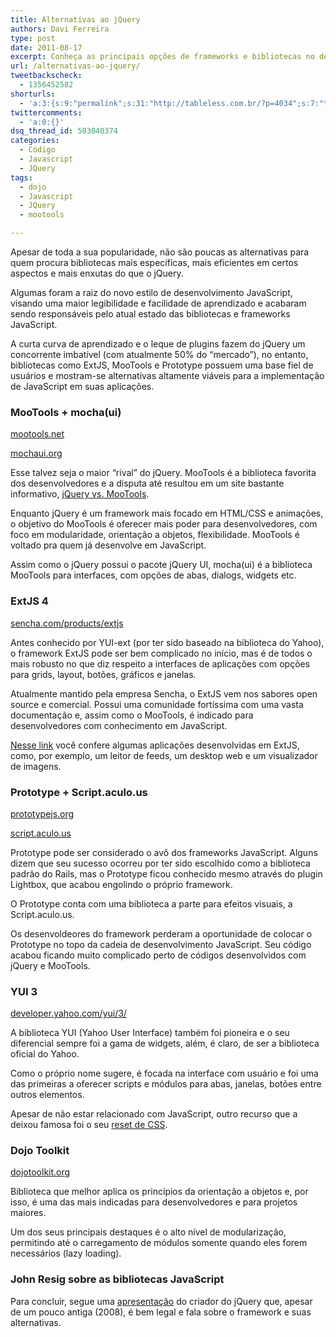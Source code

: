 ```yaml
---
title: Alternativas ao jQuery
authors: Davi Ferreira
type: post
date: 2011-08-17
excerpt: Conheça as principais opções de frameworks e bibliotecas no desenvolvimento JavaScript e saiba que existe vida além do jQuery
url: /alternativas-ao-jquery/
tweetbackscheck:
  - 1356452582
shorturls:
  - 'a:3:{s:9:"permalink";s:31:"http://tableless.com.br/?p=4034";s:7:"tinyurl";s:26:"http://tinyurl.com/3hw3d9w";s:4:"isgd";s:19:"http://is.gd/QnfvAA";}'
twittercomments:
  - 'a:0:{}'
dsq_thread_id: 503040374
categories:
  - Código
  - Javascript
  - JQuery
tags:
  - dojo
  - Javascript
  - JQuery
  - mootools

---
```

Apesar de toda a sua popularidade, não são poucas as alternativas para quem procura bibliotecas mais específicas, mais eficientes em certos aspectos e mais enxutas do que o jQuery.

Algumas foram a raiz do novo estilo de desenvolvimento JavaScript, visando uma maior legibilidade e facilidade de aprendizado e acabaram sendo responsáveis pelo atual estado das bibliotecas e frameworks JavaScript.

A curta curva de aprendizado e o leque de plugins fazem do jQuery um concorrente imbatível (com atualmente 50% do &#8220;mercado&#8221;), no entanto, bibliotecas como ExtJS, MooTools e Prototype possuem uma base fiel de usuários e mostram-se alternativas altamente viáveis para a implementação de JavaScript em suas aplicações.

### MooTools + mocha(ui)

[mootools.net][1]
  
[mochaui.org][2]

Esse talvez seja o maior &#8220;rival&#8221; do jQuery. MooTools é a biblioteca favorita dos desenvolvedores e a disputa até resultou em um site bastante informativo, [jQuery vs. MooTools][3].

Enquanto jQuery é um framework mais focado em HTML/CSS e animações, o objetivo do MooTools é oferecer mais poder para desenvolvedores, com foco em modularidade, orientação a objetos, flexibilidade. MooTools é voltado pra quem já desenvolve em JavaScript.

Assim como o jQuery possui o pacote jQuery UI, mocha(ui) é a biblioteca MooTools para interfaces, com opções de abas, dialogs, widgets etc.

### ExtJS 4

[sencha.com/products/extjs][4]

Antes conhecido por YUI-ext (por ter sido baseado na biblioteca do Yahoo), o framework ExtJS pode ser bem complicado no início, mas é de todos o mais robusto no que diz respeito a interfaces de aplicações com opções para grids, layout, botões, gráficos e janelas.

Atualmente mantido pela empresa Sencha, o ExtJS vem nos sabores open source e comercial. Possui uma comunidade fortíssima com uma vasta documentação e, assim como o MooTools, é indicado para desenvolvedores com conhecimento em JavaScript.

[Nesse link][5] você confere algumas aplicações desenvolvidas em ExtJS, como, por exemplo, um leitor de feeds, um desktop web e um visualizador de imagens.

### Prototype + Script.aculo.us

[prototypejs.org][6]
  
[script.aculo.us][7]

Prototype pode ser considerado o avô dos frameworks JavaScript. Alguns dizem que seu sucesso ocorreu por ter sido escolhido como a biblioteca padrão do Rails, mas o Prototype ficou conhecido mesmo através do plugin Lightbox, que acabou engolindo o próprio framework.

O Prototype conta com uma biblioteca a parte para efeitos visuais, a Script.aculo.us.

Os desenvoldeores do framework perderam a oportunidade de colocar o Prototype no topo da cadeia de desenvolvimento JavaScript. Seu código acabou ficando muito complicado perto de códigos desenvolvidos com jQuery e MooTools.

### YUI 3

[developer.yahoo.com/yui/3/][8]

A biblioteca YUI (Yahoo User Interface) também foi pioneira e o seu diferencial sempre foi a gama de widgets, além, é claro, de ser a biblioteca oficial do Yahoo.

Como o próprio nome sugere, é focada na interface com usuário e foi uma das primeiras a oferecer scripts e módulos para abas, janelas, botões entre outros elementos. 

Apesar de não estar relacionado com JavaScript, outro recurso que a deixou famosa foi o seu [reset de CSS][9].

### Dojo Toolkit

[dojotoolkit.org][10]

Biblioteca que melhor aplica os princípios da orientação a objetos e, por isso, é uma das mais indicadas para desenvolvedores e para projetos maiores.

Um dos seus principais destaques é o alto nível de modularização, permitindo até o carregamento de módulos somente quando eles forem necessários (lazy loading).

### John Resig sobre as bibliotecas JavaScript

Para concluir, segue uma [apresentação][11] do criador do jQuery que, apesar de um pouco antiga (2008), é bem legal e fala sobre o framework e suas alternativas.

 [1]: http://mootools.net/
 [2]: http://mochaui.org/
 [3]: http://jqueryvsmootools.com/
 [4]: http://www.sencha.com/products/extjs/
 [5]: http://www.sencha.com/products/extjs/examples/
 [6]: http://www.prototypejs.org/
 [7]: http://script.aculo.us/
 [8]: http://developer.yahoo.com/yui/3/
 [9]: http://developer.yahoo.com/yui/3/cssreset/
 [10]: http://dojotoolkit.org/
 [11]: http://www.slideshare.net/jeresig/javascript-library-overview-presentation/